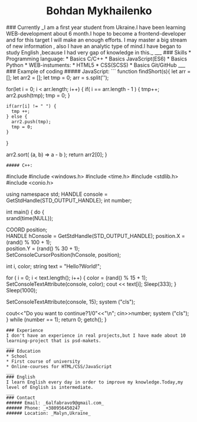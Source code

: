 <h1 style="text-align: center;"> Bohdan Mykhailenko </h1>
### Currently
_I am a first year student from Ukraine.I have been learning WEB-development about 6 month.I hope to become a frontend-developer and for this target I will make an enough efforts.  I may master a big stream of new information , also I have an analytic type of mind.I have began to study English ,because I had very gap of knowledge in this._
___
### Skills
* Programming language:
  * Basics C/C++
  * Basics JavaScript(ES6)
  * Basics Python
* WEB-instuments:
  * HTML5
  * CSS(SCSS)
  * Basics Git/GitHub
___
### Example of coding 
##### JavaScript:
```
function findShort(s){
  let arr = [];
  let arr2 = [];
  let tmp = 0;
  arr = s.split('');

  for(let i = 0; i < arr.length; i++) {
    if( i == arr.length - 1 ) {
      tmp++;
      arr2.push(tmp);
      tmp = 0;
    }

    if(arr[i] != " ") {
      tmp ++;
    } else {
      arr2.push(tmp);
      tmp = 0;
    }
  }
  
  arr2.sort( (a, b) => a - b );
  return arr2[0];
}
```
##### C++:
```
#include <iostream>
#include <windows.h>
#include <time.h>
#include <stdlib.h>
#include <conio.h> 

using namespace std;
HANDLE console = GetStdHandle(STD_OUTPUT_HANDLE); 
int number;

int main()
{
do {	
  srand(time(NULL));

  COORD position;                                     
  HANDLE hConsole = GetStdHandle(STD_OUTPUT_HANDLE);
  position.X = (rand() % 100 + 1);                                
  position.Y = (rand() % 30 + 1);                                
  SetConsoleCursorPosition(hConsole, position);

  int i, color; 
  string text = "Hello?World!";

  for ( i = 0; i < text.length(); i++) {
    color = (rand() % 15 + 1);
    SetConsoleTextAttribute(console, color); 
    cout << text[i]; 
    Sleep(333);
  }
  Sleep(1000);

  SetConsoleTextAttribute(console, 15); 
  system ("cls");

  cout<<"Do you want to continue?1/0"<<"\n";
  cin>>number;
  system ("cls");
} while (number == 1);
return 0;
getch();
}
```
### Experience
I don't have an experience in real projects,but I have made about 10 learning-project that is psd-makets.
___
### Education 
* School
* First course of university  
* Online-courses for HTML/CSS/JavaScript
___
### English 
I learn English every day in order to improve my knowledge.Today,my level of English is intermediate.
___
### Contact
###### Email: _6alfabravo9@gmail.com_
###### Phone: _+380956450247_
###### Location: _Malyn,Ukraine_